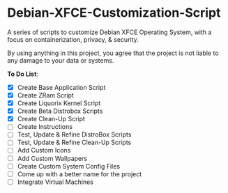 # Debian-XFCE-Customization-Script
A series of scripts to customize Debian XFCE Operating System, with a focus on containerization, privacy, & security.

By using anything in this project, you agree that the project is not liable to any damage to your data or systems. 

<b>To Do List</b>:
- [x] Create Base Application Script
- [x] Create ZRam Script
- [x] Create Liquorix Kernel Script
- [x] Create Beta Distrobox Scripts
- [x] Create Clean-Up Script 
- [ ] Create Instructions
- [ ] Test, Update & Refine DistroBox Scripts
- [ ] Test, Update & Refine Clean-Up Scripts
- [ ] Add Custom Icons
- [ ] Add Custom Wallpapers
- [ ] Create Custom System Config Files
- [ ] Come up with a better name for the project
- [ ] Integrate Virtual Machines
